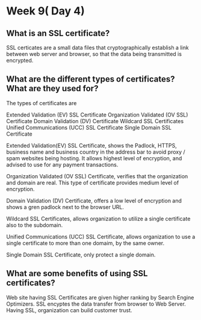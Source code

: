 # Week 9( Day 4)

## What is an SSL certificate?

SSL certicates are a small data files that cryptographically establish a link between web server and browser, so that the data being transmitted is encrypted. 

## What are the different types of certificates? What are they used for?

The types of certificates are 

Extended Validation (EV) SSL Certificate
Organization Validated (OV SSL) Certificate
Domain Validation (DV) Certificate
Wildcard SSL Certificates
Unified Communications (UCC) SSL Certificate
Single Domain SSL Certificate

Extended Validation(EV) SSL Certificate, shows the Padlock, HTTPS, business name and business country in the address bar to avoid proxy / spam websites being hosting. It allows highest level of encryption, and advised to use for any payment transactions.

Organization Validated (OV SSL) Certificate, verifies that the organization and domain are real. This type of certificate provides medium level of encryption.

Domain Validation (DV) Certificate, offers a low level of encryption and shows a gren padlock next to the browser URL.

Wildcard SSL Certificates, allows organization to utilize a single certificate also to the subdomain.

Unified Communications (UCC) SSL Certificate, allows organization to use a single certificate to more than one domaim, by the same owner.

Single Domain SSL Certificate, only protect a single domain.

## What are some benefits of using SSL certificates?

Web site having SSL Certificates are given higher ranking by Search Engine Optimizers. SSL encyptes the data transfer from browser to Web Server. Having SSL, organization can build customer trust. 
